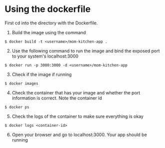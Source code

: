 # Using the dockerfile

First cd into the directory with the Dockerfile.

1. Build the image using the command

```
$ docker build -t <username>/mom-kitchen-app .
```
2. Use the following command to run the image and bind the exposed port to your system's localhost:3000
```
$ docker run -p 3000:3000 -d <username>/mom-kitchen-app
```
3. Check if the image if running
```
$ docker images
```
4. Check the container that has your image and whether the port information is correct. Note the container id
```
$ docker ps
```
5. Check the logs of the container to make sure everything is okay
```
$ docker logs <container-id>
```
6. Open your browser and go to localhost:3000. Your app should be running
